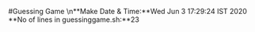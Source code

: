 #Guessing Game
\n**Make Date & Time:**Wed Jun  3 17:29:24 IST 2020
**No of lines in guessinggame.sh:**23
